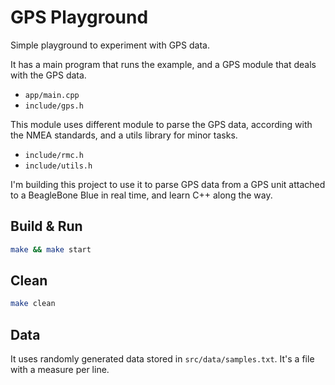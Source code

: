 # GPS Playground

Simple playground to experiment with GPS data.

It has a main program that runs the example, and a GPS module that deals with the GPS data.

- `app/main.cpp`
- `include/gps.h`

This module uses different module to parse the GPS data, according with the NMEA standards, and a utils library for minor tasks.

- `include/rmc.h`
- `include/utils.h`

I'm building this project to use it to parse GPS data from a GPS unit attached to a BeagleBone Blue in real time, and learn C++ along the way.

## Build & Run

```bash
make && make start
```

## Clean

```bash
make clean
```

## Data

It uses randomly generated data stored in `src/data/samples.txt`. It's a file with a measure per line.
